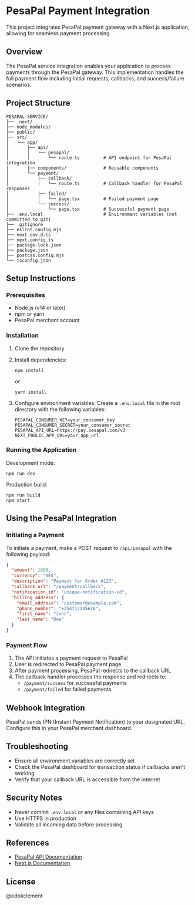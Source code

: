 # PesaPal Payment Integration

This project integrates PesaPal payment gateway with a Next.js application, allowing for seamless payment processing.

## Overview

The PesaPal service integration enables your application to process payments through the PesaPal gateway. This implementation handles the full payment flow including initial requests, callbacks, and success/failure scenarios.

## Project Structure

```
PESAPAL-SERVICE/
├── .next/
├── node_modules/
├── public/
├── src/
│   └── app/
│       ├── api/
│       │   └── pesapal/
│       │       └── route.ts         # API endpoint for PesaPal integration
│       ├── components/              # Reusable components
│       └── payment/
│           ├── callback/
│           │   └── route.ts         # Callback handler for PesaPal responses
│           ├── failed/
│           │   └── page.tsx         # Failed payment page
│           └── success/
│               └── page.tsx         # Successful payment page
├── .env.local                       # Environment variables (not committed to git)
├── .gitignore
├── eslint.config.mjs
├── next-env.d.ts
├── next.config.ts
├── package-lock.json
├── package.json
├── postcss.config.mjs
└── tsconfig.json
```

## Setup Instructions

### Prerequisites

- Node.js (v14 or later)
- npm or yarn
- PesaPal merchant account

### Installation

1. Clone the repository
2. Install dependencies:
   ```
   npm install
   ```
   or
   ```
   yarn install
   ```

3. Configure environment variables:
   Create a `.env.local` file in the root directory with the following variables:
   ```
   PESAPAL_CONSUMER_KEY=your_consumer_key
   PESAPAL_CONSUMER_SECRET=your_consumer_secret
   PESAPAL_API_URL=https://pay.pesapal.com/v3
   NEXT_PUBLIC_APP_URL=your_app_url
   ```

### Running the Application

Development mode:
```
npm run dev
```

Production build:
```
npm run build
npm start
```

## Using the PesaPal Integration

### Initiating a Payment

To initiate a payment, make a POST request to `/api/pesapal` with the following payload:

```json
{
  "amount": 1000,
  "currency": "KES",
  "description": "Payment for Order #123",
  "callback_url": "/payment/callback",
  "notification_id": "unique-notification-id",
  "billing_address": {
    "email_address": "customer@example.com",
    "phone_number": "+254712345678",
    "first_name": "John",
    "last_name": "Doe"
  }
}
```

### Payment Flow

1. The API initiates a payment request to PesaPal
2. User is redirected to PesaPal payment page
3. After payment processing, PesaPal redirects to the callback URL
4. The callback handler processes the response and redirects to:
   - `/payment/success` for successful payments
   - `/payment/failed` for failed payments

## Webhook Integration

PesaPal sends IPN (Instant Payment Notification) to your designated URL. Configure this in your PesaPal merchant dashboard.

## Troubleshooting

- Ensure all environment variables are correctly set
- Check the PesaPal dashboard for transaction status if callbacks aren't working
- Verify that your callback URL is accessible from the internet

## Security Notes

- Never commit `.env.local` or any files containing API keys
- Use HTTPS in production
- Validate all incoming data before processing

## References

- [PesaPal API Documentation](https://developer.pesapal.com/)
- [Next.js Documentation](https://nextjs.org/docs)

## License

@odokclement
